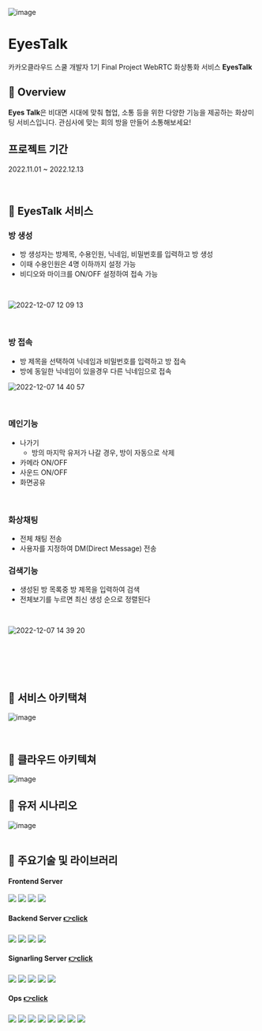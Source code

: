
![image](https://user-images.githubusercontent.com/73453283/206095042-0c6237e1-bfc8-4915-a6eb-6ace8875befa.png)

# EyesTalk


카카오클라우드 스쿨 개발자 1기 Final Project
WebRTC 화상통화 서비스 **EyesTalk**

## 👀 Overview
**Eyes Talk**은 비대면 시대에 맞춰 협업, 소통 등을 위한 다양한 기능을 제공하는 화상미팅 서비스입니다. 관심사에 맞는 회의 방을 만들어 소통해보세요!

## 프로젝트 기간
2022.11.01 ~ 2022.12.13

<br>

## 👀 EyesTalk 서비스 
### 방 생성
- 방 생성자는 방제목, 수용인원, 닉네임, 비밀번호를 입력하고 방 생성
- 이때 수용인원은 4명 이하까지 설정 가능
- 비디오와 마이크를 ON/OFF 설정하여 접속 가능 
<br>

![2022-12-07 12 09 13](https://user-images.githubusercontent.com/73453283/206078798-8dfda9cd-3511-49e4-b4fa-beb4df76ba91.gif)



<br>

### 방 접속
- 방 제목을 선택하여 닉네임과 비밀번호를 입력하고 방 접속
- 방에 동일한 닉네임이 있을경우 다른 닉네임으로 접속

 ![2022-12-07 14 40 57](https://user-images.githubusercontent.com/73453283/206097937-8ccf6308-0b59-4bce-8bd7-d0e756711955.gif)


<br>

### 메인기능
- 나가기
  - 방의 마지막 유저가 나갈 경우, 방이 자동으로 삭제 
- 카메라 ON/OFF
- 사운드 ON/OFF
- 화면공유

<br>

### 화상채팅
- 전체 채팅 전송 
- 사용자를 지정하여 DM(Direct Message) 전송 


### 검색기능
- 생성된 방 목록중 방 제목을 입력하여 검색
- 전체보기를 누르면 최신 생성 순으로 정렬된다

<br>

![2022-12-07 14 39 20](https://user-images.githubusercontent.com/73453283/206097669-8ded328f-da61-4a68-a1f9-45a01fc3c05c.gif)

<br>

<br>
<br>
<br>

## 👀 서비스 아키택쳐
![image](https://user-images.githubusercontent.com/73453283/206053042-111d4ef5-ed29-408b-8037-224a2d9319b2.png)

<br>

## 👀 클라우드 아키텍쳐
![image](https://user-images.githubusercontent.com/73453283/206058652-2d2d6726-3461-4fd5-b6ab-94778d82ecbe.png)
<br>

## 👀 유저 시나리오
![image](https://user-images.githubusercontent.com/73453283/206053395-d6f99e0c-e5b0-4949-b9c3-8deafa2afd24.png)
<br>
<br>

## 👀 주요기술 및 라이브러리
#### Frontend Server
<img src="https://img.shields.io/badge/javascript-F7DF1E?style=flat-square&logo=javascript&logoColor=black"/> <img src="https://img.shields.io/badge/react-61DAFB?style=flat-square&logo=react&logoColor=black"/> <img src="https://img.shields.io/badge/WebRTC-007396?style=flat-square&logo=webrtc&logoColor=white"/> <img src="https://img.shields.io/badge/Socket.Io-010101?style=flat-square&logo=Socket.IO&logoColor=white"/>

#### Backend Server [👉click](https://github.com/muji-StudyRoom/spring-back)
<img src="https://img.shields.io/badge/springboot-6DB33F?style=flat-square&logo=SpringBoot&logoColor=white"/> <img src="https://img.shields.io/badge/Swagger:3.0-47A248?style=flat-square&logo=Swagger&logoColor=white"/> <img src="https://img.shields.io/badge/JPA-F05032?style=flat-square&logoColor=white"> <img src="https://img.shields.io/badge/MariaDB-007396?style=flat-square&logo=mariadb&logoColor=white"/> 

#### Signarling Server [👉click](https://github.com/muji-StudyRoom/server-python)
<img src="https://img.shields.io/badge/python-3776AB?style=flat-square&logo=python&logoColor=white"> <img src="https://img.shields.io/badge/flask-000000?style=flat-square&logo=flask&logoColor=white"> <img src="https://img.shields.io/badge/Redis-F80000?style=flat-square&logo=Redis&logoColor=white"> <img src="https://img.shields.io/badge/Socket.Io-010101?style=flat-square&logo=Socket.IO&logoColor=white"/> <img src="https://img.shields.io/badge/Elasticsearch-7952B3?style=flat-square&logo=Elasticsearch&logoColor=white"/>

#### Ops   [👉click](https://github.com/muji-StudyRoom/eyestalk-manifest)
<img src="https://img.shields.io/badge/Docker-2CA5E0?style=flat-square&logo=docker&logoColor=white"/> <img src="https://img.shields.io/badge/GitHub_Actions-2088FF?style=flat-square&logo=github-actions&logoColor=white"/> <img src="https://img.shields.io/badge/Kustomize-007396?style=flat-square&logo=#FF9900&logoColor=white"/> <img src="https://img.shields.io/badge/ArgoCD-EF7B4D?style=flat-square&logo=Argo&logoColor=white"/> <img src="https://img.shields.io/badge/Amazon CloudWatch-FF4F8B?style=flat-square&logo=Amazon CloudWatch&logoColor=white"/> <img src="https://img.shields.io/badge/Amazon EKS-000000?style=flat-square&logo=Amazon-EKS&logoColor=white"/> <img src="https://img.shields.io/badge/Amazon ECS-FF9900?style=flat-square&logo=Amazon ECS&logoColor=white"/> <img src="https://img.shields.io/badge/Kibana-7952B3?style=flat-square&logo=Kibana&logoColor=white"/> 


